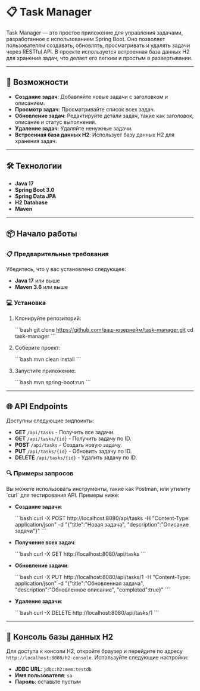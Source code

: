 
# 📋 Task Manager

Task Manager — это простое приложение для управления задачами, разработанное с использованием Spring Boot. Оно позволяет пользователям создавать, обновлять, просматривать и удалять задачи через RESTful API. В проекте используется встроенная база данных H2 для хранения задач, что делает его легким и простым в развертывании.

---

## 🚀 Возможности

- **Создание задач**: Добавляйте новые задачи с заголовком и описанием.
- **Просмотр задач**: Просматривайте список всех задач.
- **Обновление задач**: Редактируйте детали задач, такие как заголовок, описание и статус выполнения.
- **Удаление задач**: Удаляйте ненужные задачи.
- **Встроенная база данных H2**: Использует базу данных H2 для хранения задач.

---

## 🛠️ Технологии

- **Java 17**
- **Spring Boot 3.0**
- **Spring Data JPA**
- **H2 Database**
- **Maven**

---

## 📦 Начало работы

### 📋 Предварительные требования

Убедитесь, что у вас установлено следующее:

- **Java 17** или выше
- **Maven 3.6** или выше

### 💻 Установка

1. Клонируйте репозиторий:

   \`\`\`bash
   git clone https://github.com/ваш-юзернейм/task-manager.git
   cd task-manager
   \`\`\`

2. Соберите проект:

   \`\`\`bash
   mvn clean install
   \`\`\`

3. Запустите приложение:

   \`\`\`bash
   mvn spring-boot:run
   \`\`\`

---

## 🌐 API Endpoints

Доступны следующие эндпоинты:

- **GET** `/api/tasks` - Получить все задачи.
- **GET** `/api/tasks/{id}` - Получить задачу по ID.
- **POST** `/api/tasks` - Создать новую задачу.
- **PUT** `/api/tasks/{id}` - Обновить задачу по ID.
- **DELETE** `/api/tasks/{id}` - Удалить задачу по ID.

### 🔍 Примеры запросов

Вы можете использовать инструменты, такие как Postman, или утилиту \`curl\` для тестирования API. Примеры ниже:

- **Создание задачи**:

  \`\`\`bash
  curl -X POST http://localhost:8080/api/tasks -H "Content-Type: application/json" -d "{"title":"Новая задача", "description":"Описание задачи"}"
  \`\`\`

- **Получение всех задач**:

  \`\`\`bash
  curl -X GET http://localhost:8080/api/tasks
  \`\`\`

- **Обновление задачи**:

  \`\`\`bash
  curl -X PUT http://localhost:8080/api/tasks/1 -H "Content-Type: application/json" -d "{"title":"Обновленная задача", "description":"Обновленное описание", "completed":true}"
  \`\`\`

- **Удаление задачи**:

  \`\`\`bash
  curl -X DELETE http://localhost:8080/api/tasks/1
  \`\`\`

---

## 💾 Консоль базы данных H2

Для доступа к консоли H2, откройте браузер и перейдите по адресу `http://localhost:8080/h2-console`. Используйте следующие настройки:

- **JDBC URL**: `jdbc:h2:mem:testdb`
- **Имя пользователя**: `sa`
- **Пароль**: оставьте пустым